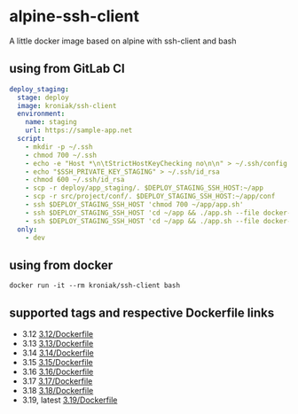 # alpine-ssh-client

A little docker image based on alpine with ssh-client and bash

## using from GitLab CI

```yml
deploy_staging:
  stage: deploy
  image: kroniak/ssh-client
  environment:
    name: staging
    url: https://sample-app.net
  script:
    - mkdir -p ~/.ssh
    - chmod 700 ~/.ssh
    - echo -e "Host *\n\tStrictHostKeyChecking no\n\n" > ~/.ssh/config
    - echo "$SSH_PRIVATE_KEY_STAGING" > ~/.ssh/id_rsa
    - chmod 600 ~/.ssh/id_rsa
    - scp -r deploy/app_staging/. $DEPLOY_STAGING_SSH_HOST:~/app
    - scp -r src/project/conf/. $DEPLOY_STAGING_SSH_HOST:~/app/conf
    - ssh $DEPLOY_STAGING_SSH_HOST 'chmod 700 ~/app/app.sh'
    - ssh $DEPLOY_STAGING_SSH_HOST 'cd ~/app && ./app.sh --file docker-compose-staging.yml up'
    - ssh $DEPLOY_STAGING_SSH_HOST 'cd ~/app && ./app.sh --file docker-compose-staging.yml update'
  only:
    - dev
```

## using from docker

`docker run -it --rm kroniak/ssh-client bash`

## supported tags and respective Dockerfile links

- 3.12 [3.12/Dockerfile](3.12/Dockerfile)
- 3.13 [3.13/Dockerfile](3.13/Dockerfile)
- 3.14 [3.14/Dockerfile](3.14/Dockerfile)
- 3.15 [3.15/Dockerfile](3.15/Dockerfile)
- 3.16 [3.16/Dockerfile](3.16/Dockerfile)
- 3.17 [3.17/Dockerfile](3.17/Dockerfile)
- 3.18 [3.18/Dockerfile](3.18/Dockerfile)
- 3.19, latest [3.19/Dockerfile](3.19/Dockerfile)
